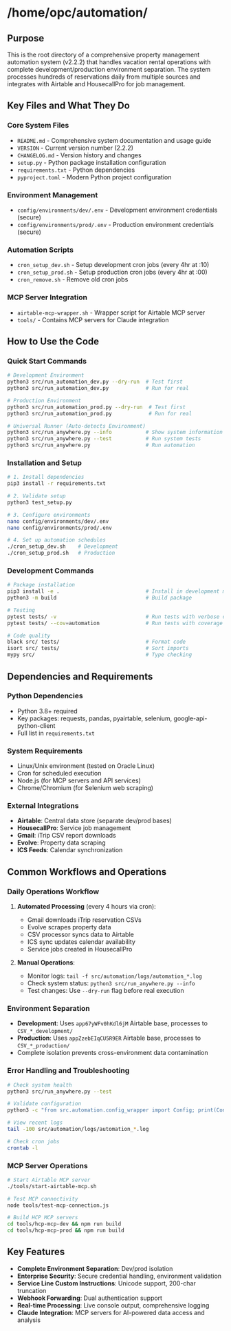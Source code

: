 # /home/opc/automation/

## Purpose
This is the root directory of a comprehensive property management automation system (v2.2.2) that handles vacation rental operations with complete development/production environment separation. The system processes hundreds of reservations daily from multiple sources and integrates with Airtable and HousecallPro for job management.

## Key Files and What They Do

### **Core System Files**
- `README.md` - Comprehensive system documentation and usage guide
- `VERSION` - Current version number (2.2.2)
- `CHANGELOG.md` - Version history and changes
- `setup.py` - Python package installation configuration
- `requirements.txt` - Python dependencies
- `pyproject.toml` - Modern Python project configuration

### **Environment Management**
- `config/environments/dev/.env` - Development environment credentials (secure)
- `config/environments/prod/.env` - Production environment credentials (secure)

### **Automation Scripts**
- `cron_setup_dev.sh` - Setup development cron jobs (every 4hr at :10)
- `cron_setup_prod.sh` - Setup production cron jobs (every 4hr at :00)
- `cron_remove.sh` - Remove old cron jobs

### **MCP Server Integration**
- `airtable-mcp-wrapper.sh` - Wrapper script for Airtable MCP server
- `tools/` - Contains MCP servers for Claude integration

## How to Use the Code

### **Quick Start Commands**
```bash
# Development Environment
python3 src/run_automation_dev.py --dry-run  # Test first
python3 src/run_automation_dev.py            # Run for real

# Production Environment  
python3 src/run_automation_prod.py --dry-run  # Test first
python3 src/run_automation_prod.py            # Run for real

# Universal Runner (Auto-detects Environment)
python3 src/run_anywhere.py --info           # Show system information
python3 src/run_anywhere.py --test           # Run system tests
python3 src/run_anywhere.py                  # Run automation
```

### **Installation and Setup**
```bash
# 1. Install dependencies
pip3 install -r requirements.txt

# 2. Validate setup
python3 test_setup.py

# 3. Configure environments
nano config/environments/dev/.env
nano config/environments/prod/.env

# 4. Set up automation schedules
./cron_setup_dev.sh    # Development
./cron_setup_prod.sh   # Production
```

### **Development Commands**
```bash
# Package installation
pip3 install -e .                            # Install in development mode
python3 -m build                             # Build package

# Testing
pytest tests/ -v                             # Run tests with verbose output
pytest tests/ --cov=automation               # Run tests with coverage

# Code quality
black src/ tests/                            # Format code
isort src/ tests/                            # Sort imports  
mypy src/                                    # Type checking
```

## Dependencies and Requirements

### **Python Dependencies**
- Python 3.8+ required
- Key packages: requests, pandas, pyairtable, selenium, google-api-python-client
- Full list in `requirements.txt`

### **System Requirements**
- Linux/Unix environment (tested on Oracle Linux)
- Cron for scheduled execution
- Node.js (for MCP servers and API services)
- Chrome/Chromium (for Selenium web scraping)

### **External Integrations**
- **Airtable**: Central data store (separate dev/prod bases)
- **HousecallPro**: Service job management
- **Gmail**: iTrip CSV report downloads
- **Evolve**: Property data scraping
- **ICS Feeds**: Calendar synchronization

## Common Workflows and Operations

### **Daily Operations Workflow**
1. **Automated Processing** (every 4 hours via cron):
   - Gmail downloads iTrip reservation CSVs
   - Evolve scrapes property data
   - CSV processor syncs data to Airtable
   - ICS sync updates calendar availability
   - Service jobs created in HousecallPro

2. **Manual Operations**:
   - Monitor logs: `tail -f src/automation/logs/automation_*.log`
   - Check system status: `python3 src/run_anywhere.py --info`
   - Test changes: Use `--dry-run` flag before real execution

### **Environment Separation**
- **Development**: Uses `app67yWFv0hKdl6jM` Airtable base, processes to `CSV_*_development/`
- **Production**: Uses `appZzebEIqCU5R9ER` Airtable base, processes to `CSV_*_production/`
- Complete isolation prevents cross-environment data contamination

### **Error Handling and Troubleshooting**
```bash
# Check system health
python3 src/run_anywhere.py --test

# Validate configuration
python3 -c "from src.automation.config_wrapper import Config; print(Config.validate_config())"

# View recent logs
tail -100 src/automation/logs/automation_*.log

# Check cron jobs
crontab -l
```

### **MCP Server Operations**
```bash
# Start Airtable MCP server
./tools/start-airtable-mcp.sh

# Test MCP connectivity
node tools/test-mcp-connection.js

# Build HCP MCP servers
cd tools/hcp-mcp-dev && npm run build
cd tools/hcp-mcp-prod && npm run build
```

## Key Features
- **Complete Environment Separation**: Dev/prod isolation
- **Enterprise Security**: Secure credential handling, environment validation
- **Service Line Custom Instructions**: Unicode support, 200-char truncation
- **Webhook Forwarding**: Dual authentication support
- **Real-time Processing**: Live console output, comprehensive logging
- **Claude Integration**: MCP servers for AI-powered data access and analysis